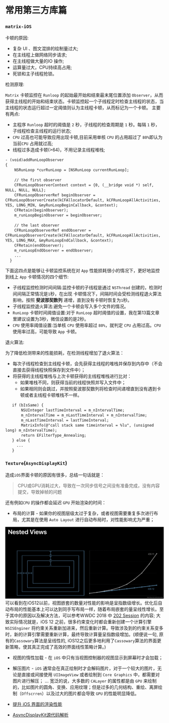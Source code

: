 # 常用第三方库篇
### `matrix-iOS`
卡顿的原因:
* 复杂 UI 、图文混排的绘制量过大;
* 在主线程上做网络同步请求;
* 在主线程做大量的IO 操作;
* 运算量过大，CPU持续高占用;
* 死锁和主子线程抢锁。

检测原理:

`Matrix` 卡顿监控在 `Runloop` 的起始最开始和结束最末尾位置添加 `Observer`，从而获得主线程的开始和结束状态。卡顿监控起一个子线程定时检查主线程的状态，当主线程的状态运行超过一定阈值则认为主线程卡顿，从而标记为一个卡顿。
主要有两点:
* 主程序 `Runloop` 超时的阈值是 `2` 秒，子线程的检查周期是 `1` 秒。每隔 `1` 秒，子线程检查主线程的运行状态;
* `CPU` 过高也可能导致应用出现卡顿,目前采用单核 `CPU` 的占用超过了 `80%`即认为当前`CPU` 占用就过高;
* 线程过多造成卡顿(>64)，不用记录主线程堆栈;

```
- (void)addRunLoopObserver
{
    NSRunLoop *curRunLoop = [NSRunLoop currentRunLoop];

    // the first observer
    CFRunLoopObserverContext context = {0, (__bridge void *) self, NULL, NULL, NULL};
    CFRunLoopObserverRef beginObserver = CFRunLoopObserverCreate(kCFAllocatorDefault, kCFRunLoopAllActivities, YES, LONG_MIN, &myRunLoopBeginCallback, &context);
    CFRetain(beginObserver);
    m_runLoopBeginObserver = beginObserver;

    // the last observer
    CFRunLoopObserverRef endObserver = CFRunLoopObserverCreate(kCFAllocatorDefault, kCFRunLoopAllActivities, YES, LONG_MAX, &myRunLoopEndCallback, &context);
    CFRetain(endObserver);
    m_runLoopEndObserver = endObserver;
    ...
  }
```

下面这四点是能够让卡顿监控系统在对 `App` 性能损耗很小的情况下，更好地监控到线上 `App` 卡顿情况的四个细节:
* 子线程监控检测时间间隔:监控卡顿的子线程是通过 `NSThread` 创建的，检测时间间隔正常情况是`1`秒，在出现 卡顿情况下，间隔时间会受检测线程退火算法影响，按照 **斐波那契数列** 递增，直到没有卡顿时恢复为`1`秒。
* 子线程监控退火算法:避免一个卡顿会写入多个文件的情况。
* `RunLoop` 卡顿时间阈值设置:对于 `RunLoop` 超时阈值的设置，我在第13篇文章里建议设置为3秒，微信设置的是2秒。
* `CPU` 使用率阈值设置:当单核 `CPU` 使用率超过 `80%`，就判定 `CPU` 占用过高。`CPU` 使用率过高，可能导致 `App` 卡顿。

退火算法:

为了降低检测带来的性能损耗，在检测线程增加了退火算法：
* 每次子线程检查到主线程卡顿，会先获得主线程的堆栈并保存到内存中（不会直接去获得线程快照保存到文件中）；
* 将获得的主线程堆栈与上次卡顿获得的主线程堆栈进行比对：
   * 如果堆栈不同，则获得当前的线程快照并写入文件中；
   * 如果相同则会跳过，并按照斐波那契数列将检查时间递增直到没有遇到卡顿或者主线程卡顿堆栈不一样。

```
   if (bIsSame) {
       NSUInteger lastTimeInterval = m_nIntervalTime;
       m_nIntervalTime = m_nLastTimeInterval + m_nIntervalTime;
       m_nLastTimeInterval = lastTimeInterval;
       MatrixInfo(@"call stack same timeinterval = %lu", (unsigned long) m_nIntervalTime);
       return EFilterType_Annealing;
   } else {
     ...
   }
```

### `Texture`(`AsyncDisplayKit`)
造成`iOS`界面卡顿的原因有很多，总结一句话就是：
> CPU或GPU消耗过大，导致在一次同步信号之间没有准备完成，没有内容提交，导致掉帧的问题

还有例如`CPU` 的操作都会延迟 `GPU` 开始渲染的时间：
* 布局的计算 - 如果你的视图层级太过于复杂，或者视图需要重复多次进行布局，尤其是在使用 `Auto Layout` 进行自动布局时，对性能影响尤为严重；

![AutoLayout性能](./resources/AutoLayout性能.png)
可以看到在iOS12以前，视图嵌套的数量对性能的影响是呈指数级增长。优化后自动布局的性能基本上可以达到同手写布局一样，随着布局嵌套的量呈线性增长。至于其中的原因以及解决方法，可以参考WWDC 2018 中 [202 Session](https://developer.apple.com/videos/play/wwdc2018/202/) 的内容;
大致实际情况就是，iOS 12 之前，很多约束变化时都会重新创建一个计算引擎 `NSISEnginer` 将约束关系重新加进来，然后重新计算。导致涉及到的约束关系变多时，新的计算引擎需要重新计算，最终导致计算量呈指数级增加。(顺便说一句, 原有的`Cassowary`算法是呈线性的, iOS12之后更多地利用了`Cassowary`算法的界面更新策略，使其真正完成了高效的界面线性策略计算。)

* 视图的惰性加载 - 在 `iOS` 中只有当视图控制器的视图显示到屏幕时才会加载；
* 解压图片 - `iOS` 通常会在真正绘制时才会解码图片，对于一个较大的图片，无论是直接或间接使用 `UIImageView` 或者绘制到 `Core Graphics` 中，都需要对图片进行解压；
…
宽泛的说，大多数的 `CALayer` 的属性都是由 `GPU` 来绘制的，比如图片的圆角、变换、应用纹理；但是过多的几何结构、重绘、离屏绘制（`Offscrren`）以及过大的图片都会导致 `GPU` 的性能明显降低。



* [提升 iOS 界面的渲染性能](https://zhuanlan.zhihu.com/p/22255533?refer=iOS-Source-Code)
* [AsyncDisplayKit源代码解析](https://www.jianshu.com/p/21f3d46b1bc5)
